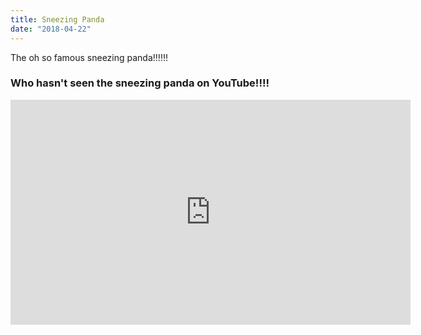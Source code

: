 ```yaml
---
title: Sneezing Panda
date: "2018-04-22"
---
```


The oh so famous sneezing panda!!!!!!

<h3>Who hasn't seen the sneezing panda on YouTube!!!!</h3>



<iframe width="640" height="360" src="https://www.youtube.com/embed/93hq0YU3Gqk" frameborder="0" allow="autoplay; encrypted-media" allowfullscreen></iframe>